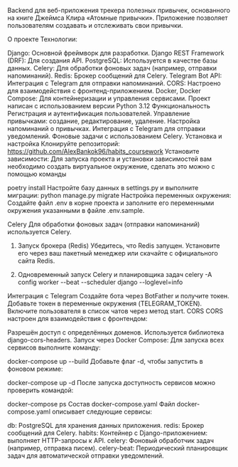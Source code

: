 Backend для веб-приложения трекера полезных привычек, основанного на книге Джеймса Клира «Атомные привычки». Приложение позволяет пользователям создавать и отслеживать свои привычки.

О проекте
Технологии:

Django: Основной фреймворк для разработки.
Django REST Framework (DRF): Для создания API.
PostgreSQL: Используется в качестве базы данных.
Celery: Для обработки фоновых задач (например, отправки напоминаний).
Redis: Брокер сообщений для Celery.
Telegram Bot API: Интеграция с Telegram для отправки напоминаний.
CORS: Настроено для взаимодействия с фронтенд-приложением.
Docker, Docker Compose: Для контейнеризации и управления сервисами.
Проект написан с испoльзованием версии Python 3.12
Функциональность
Регистрация и аутентификация пользователей.
Управление привычками: создание, редактирование, удаление.
Настройка напоминаний о привычках.
Интеграция с Telegram для отправки уведомлений.
Фоновые задачи с использованием Celery.
Установка и настройка
Клонируйте репозиторий:
https://github.com/AlexBankok96/habits_coursework
Установите зависимости:
Для запуска проекта и установки зависимостей вам необходимо создать виртуальное окружение, сделать это можно с помощью команды

poetry install
Настройте базу данных в settings.py и выполните миграции:
python manage.py migrate
Настройка переменных окружения:
Создайте файл .env в корне проекта и заполните его переменными окружения указанными в файле .env.sample.

Celery
Для обработки фоновых задач (отправки напоминаний) используется Celery.

1. Запуск брокера (Redis)
Убедитесь, что Redis запущен. Установите его через ваш пакетный менеджер или скачайте с официального сайта Redis.

2. Одновременный запуск Celery и планировщика задач
celery -A config worker --beat --scheduler django --loglevel=info

Интеграция с Telegram
Создайте бота через BotFather и получите токен.
Добавьте токен в переменные окружения (TELEGRAM_TOKEN).
Включите пользователя в список чатов через метод start.
CORS
CORS настроен для взаимодействия с фронтендом:

Разрешён доступ с определённых доменов.
Используется библиотека django-cors-headers.
Запуск через Docker Compose:
Для запуска всех сервисов выполните команду:

docker-compose up --build
Добавьте флаг -d, чтобы запустить в фоновом режиме:

docker-compose up -d
После запуска доступность сервисов можно проверить командой:

docker-compose ps
Состав docker-compose.yaml
Файл docker-compose.yaml описывает следующие сервисы:

db: PostgreSQL для хранения данных приложения.
redis: Брокер сообщений для Celery.
habits: Контейнер с Django-приложением: выполняет HTTP-запросы к API.
celery: Фоновый обработчик задач (например, отправка писем).
celery-beat: Периодический планировщик задач для автоматической отправки уведомлений.